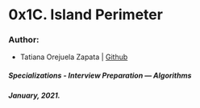 # 0x1C. Island Perimeter

### Author:
* Tatiana Orejuela Zapata | [Github](https://github.com/tatsOre)

##### Specializations - Interview Preparation ― Algorithms
##### January, 2021. 
